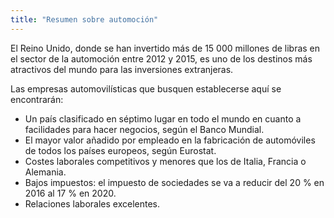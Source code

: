 ```yaml
---
title: "Resumen sobre automoción"
---
```

El Reino Unido, donde se han invertido más de 15 000 millones de libras en el sector de la automoción entre 2012 y 2015, es uno de los destinos más atractivos del mundo para las inversiones extranjeras. 
 
Las empresas automovilísticas que busquen establecerse aquí se encontrarán:

- Un país clasificado en séptimo lugar en todo el mundo en cuanto a facilidades para hacer negocios, según el Banco Mundial.
- El mayor valor añadido por empleado en la fabricación de automóviles de todos los países europeos, según Eurostat.
- Costes laborales competitivos y menores que los de Italia, Francia o Alemania.
- Bajos impuestos: el impuesto de sociedades se va a reducir del 20 % en 2016 al 17 % en 2020.
- Relaciones laborales excelentes.
